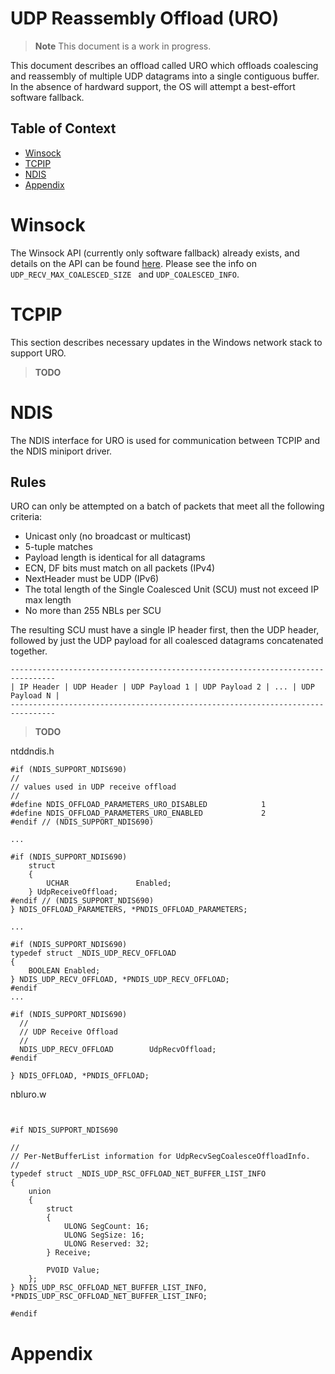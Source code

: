 # UDP Reassembly Offload (URO)

> **Note**
> This document is a work in progress.

This document describes an offload called URO which offloads coalescing and reassembly of multiple UDP datagrams into a single contiguous buffer.
In the absence of hardward support, the OS will attempt a best-effort software fallback.

## Table of Context

- [Winsock](#winsock)
- [TCPIP](#tcpip)
- [NDIS](#ndis)
- [Appendix](#appendix)

# Winsock

The Winsock API (currently only software fallback) already exists, and details on the API can be found [here](https://learn.microsoft.com/en-us/windows/win32/winsock/ipproto-udp-socket-options). Please see the info on `UDP_RECV_MAX_COALESCED_SIZE ` and `UDP_COALESCED_INFO`.

# TCPIP

This section describes necessary updates in the Windows network stack to support URO.

> **TODO**

# NDIS

The NDIS interface for URO is used for communication between TCPIP and the NDIS miniport driver.

## Rules

URO can only be attempted on a batch of packets that meet all the following criteria:

- Unicast only (no broadcast or multicast)
- 5-tuple matches
- Payload length is identical for all datagrams
- ECN, DF bits must match on all packets (IPv4)
- NextHeader must be UDP (IPv6)
- The total length of the Single Coalesced Unit (SCU) must not exceed IP max length
- No more than 255 NBLs per SCU

The resulting SCU must have a single IP header first, then the UDP header, followed by just the UDP payload for all coalesced datagrams concatenated together. 
```
--------------------------------------------------------------------------------
| IP Header | UDP Header | UDP Payload 1 | UDP Payload 2 | ... | UDP Payload N |
--------------------------------------------------------------------------------
```

> **TODO**

ntddndis.h
```
#if (NDIS_SUPPORT_NDIS690)
//
// values used in UDP receive offload
//
#define NDIS_OFFLOAD_PARAMETERS_URO_DISABLED            1
#define NDIS_OFFLOAD_PARAMETERS_URO_ENABLED             2
#endif // (NDIS_SUPPORT_NDIS690)

...

#if (NDIS_SUPPORT_NDIS690)
    struct
    {
        UCHAR               Enabled;
    } UdpReceiveOffload;
#endif // (NDIS_SUPPORT_NDIS690)
} NDIS_OFFLOAD_PARAMETERS, *PNDIS_OFFLOAD_PARAMETERS;

...

#if (NDIS_SUPPORT_NDIS690)
typedef struct _NDIS_UDP_RECV_OFFLOAD
{
    BOOLEAN Enabled;
} NDIS_UDP_RECV_OFFLOAD, *PNDIS_UDP_RECV_OFFLOAD;
#endif
...

#if (NDIS_SUPPORT_NDIS690)
  //
  // UDP Receive Offload
  //
  NDIS_UDP_RECV_OFFLOAD        UdpRecvOffload;
#endif

} NDIS_OFFLOAD, *PNDIS_OFFLOAD;
```

nbluro.w
```


#if NDIS_SUPPORT_NDIS690

//
// Per-NetBufferList information for UdpRecvSegCoalesceOffloadInfo.
//
typedef struct _NDIS_UDP_RSC_OFFLOAD_NET_BUFFER_LIST_INFO
{
    union
    {
        struct
        {
            ULONG SegCount: 16;
            ULONG SegSize: 16;
            ULONG Reserved: 32;
        } Receive;

        PVOID Value;
    };
} NDIS_UDP_RSC_OFFLOAD_NET_BUFFER_LIST_INFO, *PNDIS_UDP_RSC_OFFLOAD_NET_BUFFER_LIST_INFO;

#endif
```

# Appendix
